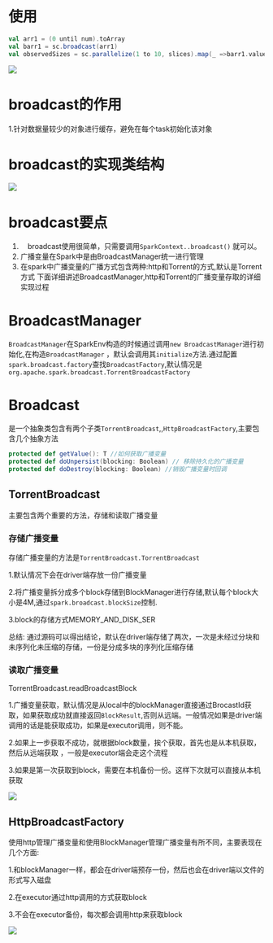 # 使用

```scala
val arr1 = (0 until num).toArray
val barr1 = sc.broadcast(arr1)
val observedSizes = sc.parallelize(1 to 10, slices).map(_ =>barr1.value.size)
```
![](https://github.com/ningbingjian1/reading/blob/master/spark-1.6.3%E6%BA%90%E7%A0%81/resources/%E6%9E%B6%E6%9E%84%E5%9B%BE.png?raw=true)

# broadcast的作用
1.针对数据量较少的对象进行缓存，避免在每个task初始化该对象
# broadcast的实现类结构

![](https://github.com/ningbingjian1/reading/blob/master/spark-1.6.3%E6%BA%90%E7%A0%81/resources/broadcast-%E7%B1%BB%E7%BB%93%E6%9E%84.png?raw=true)

# broadcast要点
  1. &ensp;&ensp;broadcast使用很简单，只需要调用```SparkContext..broadcast()``` 就可以。
  2. 广播变量在Spark中是由BroadcastManager统一进行管理
  3. 在spark中广播变量的广播方式包含两种:http和Torrent的方式,默认是Torrent方式
下面详细讲述BroadcastManager,http和Torrent的广播变量存取的详细实现过程
# BroadcastManager
```BroadcastManager```在SparkEnv构造的时候通过调用```new BroadcastManager```进行初始化,在构造```BroadcastManager``` ，默认会调用其```initialize```方法.通过配置```spark.broadcast.factory```查找```BroadcastFactory```,默认情况是```org.apache.spark.broadcast.TorrentBroadcastFactory```

# Broadcast
是一个抽象类包含有两个子类```TorrentBroadcast```,,```HttpBroadcastFactory```,主要包含几个抽象方法
```scala
protected def getValue(): T //如何获取广播变量
protected def doUnpersist(blocking: Boolean) // 移除持久化的广播变量
protected def doDestroy(blocking: Boolean) //销毁广播变量时回调
```
## TorrentBroadcast
主要包含两个重要的方法，存储和读取广播变量
### 存储广播变量
存储广播变量的方法是```TorrentBroadcast.TorrentBroadcast```

1.默认情况下会在driver端存放一份广播变量

2.将广播变量拆分成多个block存储到BlockManager进行存储,默认每个block大小是4M,通过```spark.broadcast.blockSize```控制.  

3.block的存储方式MEMORY_AND_DISK_SER


总结:
通过源码可以得出结论，默认在driver端存储了两次，一次是未经过分块和未序列化未压缩的存储，一份是分成多块的序列化压缩存储


### 读取广播变量
TorrentBroadcast.readBroadcastBlock

1.广播变量获取，默认情况是从local中的blockManager直接通过BrocastId获取，如果获取成功就直接返回```BlockResult```,否则从远端。一般情况如果是driver端调用的话是能获取成功，如果是executor调用，则不能。

2.如果上一步获取不成功，就根据block数量，挨个获取，首先也是从本机获取，然后从远端获取 ，一般是executor端会走这个流程

3.如果是第一次获取到block，需要在本机备份一份。这样下次就可以直接从本机获取

![](https://github.com/ningbingjian1/reading/blob/master/spark-1.6.3%E6%BA%90%E7%A0%81/resources/%E5%B9%BF%E6%92%AD%E5%8F%98%E9%87%8F%E5%86%99%E5%85%A5%E8%AF%BB%E5%8F%96--Torrent.png?raw=true)
## HttpBroadcastFactory


使用http管理广播变量和使用BlockManager管理广播变量有所不同，主要表现在几个方面:

1.和blockManager一样，都会在driver端预存一份，然后也会在driver端以文件的形式写入磁盘

2.在executor通过http调用的方式获取block

3.不会在executor备份，每次都会调用http来获取block

![](https://github.com/ningbingjian1/reading/blob/master/spark-1.6.3%E6%BA%90%E7%A0%81/resources/%E5%B9%BF%E6%92%AD%E5%8F%98%E9%87%8F%E5%86%99%E5%85%A5%E8%AF%BB%E5%8F%96--http.png?raw=true)





  

   






